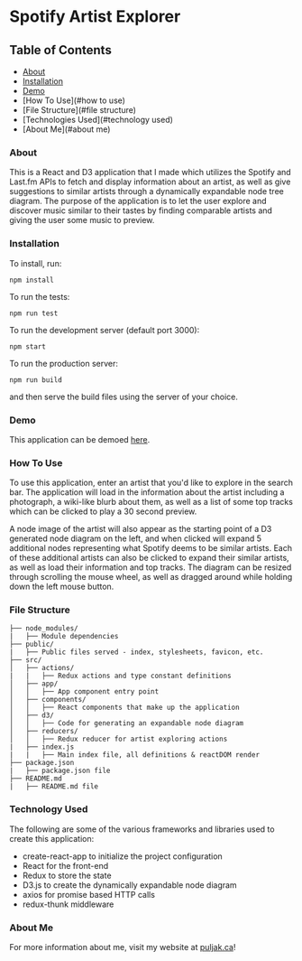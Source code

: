 # Spotify Artist Explorer

## Table of Contents
- [About](#about)  
- [Installation](#installation)  
- [Demo](#demo)  
- [How To Use](#how to use)  
- [File Structure](#file structure)  
- [Technologies Used](#technology used)  
- [About Me](#about me)  

### About
This is a React and D3 application that I made which utilizes the Spotify and Last.fm APIs to fetch and display information about an artist, as well as give suggestions to similar artists through a dynamically expandable node tree diagram. The purpose of the application is to let the user explore and discover music similar to their tastes by finding comparable artists and giving the user some music to preview.

### Installation
To install, run:

`npm install`

To run the tests:

`npm run test`

To run the development server (default port 3000):

`npm start`

To run the production server:

`npm run build`

and then serve the build files using the server of your choice.

### Demo
This application can be demoed [here](https://puljak.ca/artist_explorer).

### How To Use
To use this application, enter an artist that you'd like to explore in the search bar. The application will load in the information about the artist including a photograph, a wiki-like blurb about them, as well as a list of some top tracks which can be clicked to play a 30 second preview. 

A node image of the artist will also appear as the starting point of a D3 generated node diagram on the left, and when clicked will expand 5 additional nodes representing what Spotify deems to be similar artists. Each of these additional artists can also be clicked to expand their similar artists, as well as load their information and top tracks. The diagram can be resized through scrolling the mouse wheel, as well as dragged around while holding down the left mouse button. 

### File Structure
```
├── node_modules/
|   ├── Module dependencies
├── public/
|   ├── Public files served - index, stylesheets, favicon, etc.
├── src/
│   ├── actions/
|   |   ├── Redux actions and type constant definitions
│   ├── app/
│   │   ├── App component entry point
│   ├── components/
│   │   ├── React components that make up the application
│   ├── d3/
│   │   ├── Code for generating an expandable node diagram
│   ├── reducers/
│   │   ├── Redux reducer for artist exploring actions
|   ├── index.js
|   |   ├── Main index file, all definitions & reactDOM render
├── package.json
|   ├── package.json file
├── README.md
|   ├── README.md file
```

### Technology Used
The following are some of the various frameworks and libraries used to create this application:
- create-react-app to initialize the project configuration
- React for the front-end
- Redux to store the state
- D3.js to create the dynamically expandable node diagram
- axios for promise based HTTP calls
- redux-thunk middleware

### About Me
For more information about me, visit my website at [puljak.ca](https://puljak.ca)!